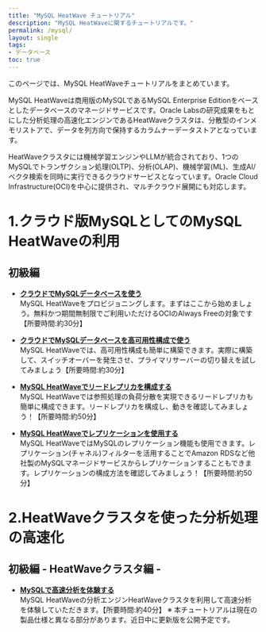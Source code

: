 ```yaml
---
title: "MySQL HeatWave チュートリアル"
description: "MySQL HeatWaveに関するチュートリアルです。"
permalink: /mysql/
layout: single
tags:
- データベース
toc: true
---
```


このページでは、MySQL HeatWaveチュートリアルをまとめています。

MySQL HeatWaveは商用版のMySQLであるMySQL Enterprise Editionをベースとしたデータベースのマネージドサービスです。Oracle Labsの研究成果をもとにした分析処理の高速化エンジンであるHeatWaveクラスタは、分散型のインメモリストアで、データを列方向で保持するカラムナーデータストアとなっています。

HeatWaveクラスタには機械学習エンジンやLLMが統合されており、1つのMySQLでトランザクション処理(OLTP)、分析(OLAP)、機械学習(ML)、生成AI/ベクタ検索を同時に実行できるクラウドサービスとなっています。Oracle Cloud Infrastructure(OCI)を中心に提供され、マルチクラウド展開にも対応します。

# 1.クラウド版MySQLとしてのMySQL HeatWaveの利用

## 初級編　

+ **[クラウドでMySQLデータベースを使う](./creating-mds/)**  
    MySQL HeatWaveをプロビジョニングします。まずはここから始めましょう。無料かつ期間無制限でご利用いただけるOCIのAlways Freeの対象です 【所要時間:約30分】

+ **[クラウドでMySQLデータベースを高可用性構成で使う](./creating-mds-ha/)**  
    MySQL HeatWaveでは、高可用性構成も簡単に構築できます。実際に構築して、スイッチオーバーを発生させ、プライマリサーバーの切り替えを試してみましょう【所要時間:約30分】

+ **[MySQL HeatWaveでリードレプリカを構成する](./creating-mds-readreplica/)**  
    MySQL HeatWaveでは参照処理の負荷分散を実現できるリードレプリカも簡単に構成できます。リードレプリカを構成し、動きを確認してみましょう！【所要時間:約50分】

+ **[MySQL HeatWaveでレプリケーションを使用する](./creating-mds-channel/)**  
    MySQL HeatWaveではMySQLのレプリケーション機能も使用できます。レプリケーション(チャネル)フィルターを活用することでAmazon RDSなど他社製のMySQLマネージドサービスからレプリケーションすることもできます。レプリケーションの構成方法を確認してみましょう！【所要時間:約50分】

# 2.HeatWaveクラスタを使った分析処理の高速化

## 初級編 - HeatWaveクラスタ編 - 

+ **[MySQLで高速分析を体験する](./creating-HeatWave/)**  
     MySQL HeatWaveの分析エンジンHeatWaveクラスタを利用して高速分析を体験していただきます。【所要時間:約40分】
     ※ 本チュートリアルは現在の製品仕様と異なる部分があります。近日中に更新版を公開予定です。